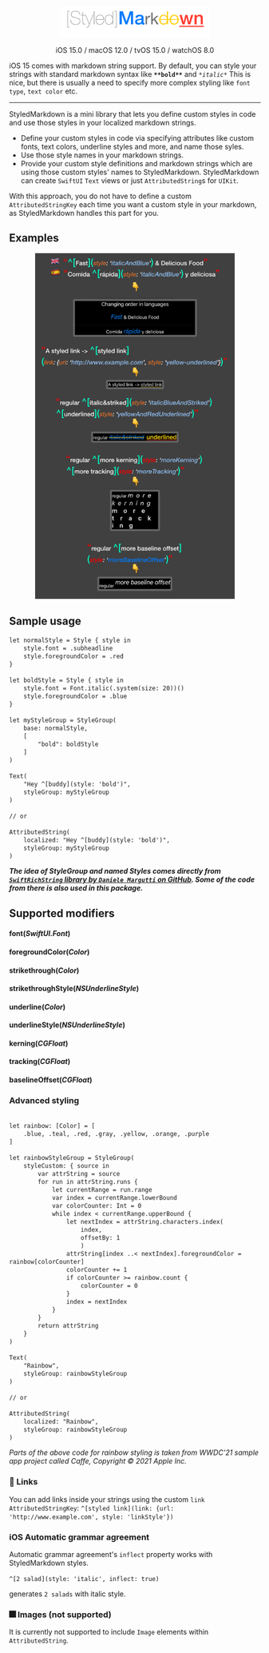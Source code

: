 <p align="center">
<img src="Docs/logo.png" width="300" max-width="80%" alt="glide"/>
</p>

<p align="center">
iOS 15.0 / macOS 12.0 / tvOS 15.0 / watchOS 8.0
</p>

iOS 15 comes with markdown string support. By default, you can style your strings with standard markdown syntax like **`**bold**`** and *`*italic*`*
This is nice, but there is usually a need to specify more complex styling like `font type`, `text color` etc.

---

StyledMarkdown is a mini library that lets you define custom styles in code and use those styles in your localized markdown strings.

- Define your custom styles in code via specifying attributes like custom fonts, text colors, underline styles and more, and name those syles.
- Use those style names in your markdown strings.
- Provide your custom style definitions and markdown strings which are using those custom styles' names to StyledMarkdown. StyledMarkdown can create `SwiftUI` `Text` views or just `AttributedString`s for `UIKit`.

With this approach, you do not have to define a custom `AttributedStringKey` each time you want a custom style in your markdown, as StyledMarkdown handles this part for you.

## Examples
<p align="center">
<img src="Docs/examples.png" width="400" max-width="80%" alt="glide devices"/>
</p>

## Sample usage

```
let normalStyle = Style { style in
	style.font = .subheadline
	style.foregroundColor = .red
}

let boldStyle = Style { style in
	style.font = Font.italic(.system(size: 20))()
	style.foregroundColor = .blue
}

let myStyleGroup = StyleGroup(
	base: normalStyle,
	[
		"bold": boldStyle
	]
)

Text(
	"Hey ^[buddy](style: 'bold')",
	styleGroup: myStyleGroup
)

// or

AttributedString(
	localized: "Hey ^[buddy](style: 'bold')",
	styleGroup: myStyleGroup
)
```

***The idea of StyleGroup and named Styles comes directly from [`SwiftRichString` library by `Daniele Margutti` on GitHub](https://github.com/malcommac/SwiftRichString). Some of the code from there is also used in this package.***

## Supported modifiers

#### font(*SwiftUI.Font*)
#### foregroundColor(*Color*)
#### strikethrough(*Color*)
#### strikethroughStyle(*NSUnderlineStyle*)
#### underline(*Color*)
#### underlineStyle(*NSUnderlineStyle*)
#### kerning(*CGFloat*)
#### tracking(*CGFloat*)
#### baselineOffset(*CGFloat*)

### Advanced styling

```

let rainbow: [Color] = [
	.blue, .teal, .red, .gray, .yellow, .orange, .purple
]

let rainbowStyleGroup = StyleGroup(
	styleCustom: { source in
		var attrString = source
		for run in attrString.runs {
			let currentRange = run.range
			var index = currentRange.lowerBound
			var colorCounter: Int = 0
			while index < currentRange.upperBound {
				let nextIndex = attrString.characters.index(
					index,
					offsetBy: 1
					)
				attrString[index ..< nextIndex].foregroundColor = rainbow[colorCounter]
				colorCounter += 1
				if colorCounter >= rainbow.count {
					colorCounter = 0
				}
				index = nextIndex
			}
		}
		return attrString
	}
)

Text(
	"Rainbow",
	styleGroup: rainbowStyleGroup
)

// or

AttributedString(
	localized: "Rainbow",
	styleGroup: rainbowStyleGroup
)
```
_Parts of the above code for rainbow styling is taken from WWDC'21 sample app project called Caffe, Copyright © 2021 Apple Inc._

### 🔗 Links

You can add links inside your strings using the custom `link` `AttributedStringKey`:
`^[styled link](link: {url: 'http://www.example.com', style: 'linkStyle'})`

### iOS Automatic grammar agreement

Automatic grammar agreement's `inflect` property works with StyledMarkdown styles.

`^[2 salad](style: 'italic', inflect: true)`

generates
`2 salads` with italic style.

### 🎆 Images (not supported)

It is currently not supported to include `Image` elements within `AttributedString`.
